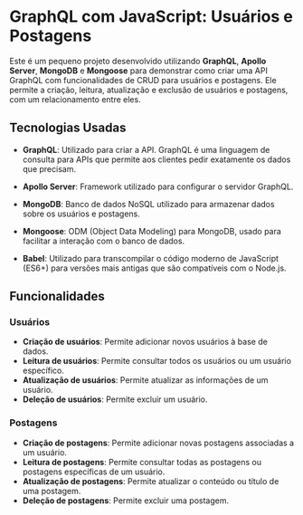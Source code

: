 # GraphQL com JavaScript: Usuários e Postagens

Este é um pequeno projeto desenvolvido utilizando **GraphQL**, **Apollo Server**, **MongoDB** e **Mongoose** para demonstrar como criar uma API GraphQL com funcionalidades de CRUD para usuários e postagens. Ele permite a criação, leitura, atualização e exclusão de usuários e postagens, com um relacionamento entre eles.

## Tecnologias Usadas

- **GraphQL**: Utilizado para criar a API. GraphQL é uma linguagem de consulta para APIs que permite aos clientes pedir exatamente os dados que precisam.
  
- **Apollo Server**: Framework utilizado para configurar o servidor GraphQL.

- **MongoDB**: Banco de dados NoSQL utilizado para armazenar dados sobre os usuários e postagens.

- **Mongoose**: ODM (Object Data Modeling) para MongoDB, usado para facilitar a interação com o banco de dados.

- **Babel**: Utilizado para transcompilar o código moderno de JavaScript (ES6+) para versões mais antigas que são compatíveis com o Node.js.

## Funcionalidades

### Usuários
- **Criação de usuários**: Permite adicionar novos usuários à base de dados.
- **Leitura de usuários**: Permite consultar todos os usuários ou um usuário específico.
- **Atualização de usuários**: Permite atualizar as informações de um usuário.
- **Deleção de usuários**: Permite excluir um usuário.

### Postagens
- **Criação de postagens**: Permite adicionar novas postagens associadas a um usuário.
- **Leitura de postagens**: Permite consultar todas as postagens ou postagens específicas de um usuário.
- **Atualização de postagens**: Permite atualizar o conteúdo ou título de uma postagem.
- **Deleção de postagens**: Permite excluir uma postagem.

